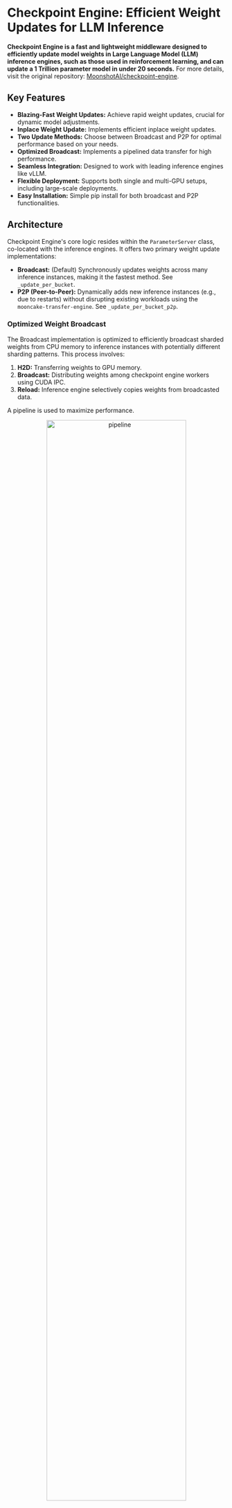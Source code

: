 # Checkpoint Engine: Efficient Weight Updates for LLM Inference

**Checkpoint Engine is a fast and lightweight middleware designed to efficiently update model weights in Large Language Model (LLM) inference engines, such as those used in reinforcement learning, and can update a 1 Trillion parameter model in under 20 seconds.**  For more details, visit the original repository: [MoonshotAI/checkpoint-engine](https://github.com/MoonshotAI/checkpoint-engine).

## Key Features

*   **Blazing-Fast Weight Updates:** Achieve rapid weight updates, crucial for dynamic model adjustments.
*   **Inplace Weight Update:** Implements efficient inplace weight updates.
*   **Two Update Methods:** Choose between Broadcast and P2P for optimal performance based on your needs.
*   **Optimized Broadcast:** Implements a pipelined data transfer for high performance.
*   **Seamless Integration:** Designed to work with leading inference engines like vLLM.
*   **Flexible Deployment:** Supports both single and multi-GPU setups, including large-scale deployments.
*   **Easy Installation:** Simple pip install for both broadcast and P2P functionalities.

## Architecture

Checkpoint Engine's core logic resides within the `ParameterServer` class, co-located with the inference engines. It offers two primary weight update implementations:

*   **Broadcast:** (Default) Synchronously updates weights across many inference instances, making it the fastest method. See `_update_per_bucket`.
*   **P2P (Peer-to-Peer):**  Dynamically adds new inference instances (e.g., due to restarts) without disrupting existing workloads using the `mooncake-transfer-engine`. See `_update_per_bucket_p2p`.

### Optimized Weight Broadcast

The Broadcast implementation is optimized to efficiently broadcast sharded weights from CPU memory to inference instances with potentially different sharding patterns. This process involves:

1.  **H2D:** Transferring weights to GPU memory.
2.  **Broadcast:** Distributing weights among checkpoint engine workers using CUDA IPC.
3.  **Reload:**  Inference engine selectively copies weights from broadcasted data.

A pipeline is used to maximize performance.

<div align="center">
  <picture>
      <img src="figures/pipeline.png" width="80%" alt="pipeline">
  </picture>
</div>

## Benchmark

The following benchmarks demonstrate the speed of the Checkpoint Engine:

| Model                                | Device Info  | GatherMetas | Update (Broadcast) | Update (P2P)            |
| :----------------------------------- | :----------- | :---------- |:-------------------| :---------------------- |
| GLM-4.5-Air (BF16)                   | 8xH800 TP8  | 0.17s       | 3.94s (1.42GiB)    | 8.83s (4.77GiB)         |
| Qwen3-235B-A22B-Instruct-2507 (BF16) | 8xH800 TP8  | 0.46s       | 6.75s (2.69GiB)    | 16.47s (4.05GiB)        |
| DeepSeek-V3.1 (FP8)                  | 16xH20 TP16  | 1.44s       | 12.22s (2.38GiB)   | 25.77s (3.61GiB)        |
| Kimi-K2-Instruct (FP8)               | 16xH20 TP16  | 1.81s       | 15.45s (2.93GiB)   | 36.24s (4.46GiB)        |
| DeepSeek-V3.1 (FP8)                  | 256xH20 TP16 | 1.40s       | 13.88s (2.54GiB)   | 33.30s (3.86 GiB) |
| Kimi-K2-Instruct (FP8)               | 256xH20 TP16 | 1.88s       | 21.50s (2.99GiB)   | 34.49s (4.57 GiB) |

*   Tests were performed using [`examples/update.py`](./examples/update.py) and vLLM v0.10.2rc1.
*   FP8 tests require specific vLLM patches (see [FP8 Quantization](#fp8-quantization)).
*   Device Info specifies hardware and parallelism.
*   Bucket size (in GiB) is also listed in the table, as update duration is related to this.
*   P2P testing updated no more than two nodes (16 GPUs).

## Installation

Install the Checkpoint Engine with your preferred method:

*   **Fast Broadcast Implementation:**

    ```bash
    pip install checkpoint-engine
    ```

*   **Flexible P2P Implementation:**

    ```bash
    pip install 'checkpoint-engine[p2p]'
    ```

    Note: This installs `mooncake-transfer-engine` for RDMA transfer between ranks.
    Setting `NCCL_IB_HCA` allows automatic selection of network devices.

## Getting Started

Follow these steps to get up and running:

1.  **Hardware & Software:** Prepare an H800 or H20 machine with 8 GPUs and the latest vLLM (including [/collective\_rpc API endpoint](https://github.com/vllm-project/vllm/commit/f7cf5b512ee41f36613deb2471a44de5f304f70d) commit).
2.  **Install vLLM:**

    ```bash
    cd /opt && git clone https://github.com/vllm-project/vllm && cd vllm
    uv venv --python 3.12 --seed
    source .venv/bin/activate
    VLLM_USE_PRECOMPILED=1 uv pip install --editable .
    ```

3.  **Install Checkpoint Engine:**

    ```bash
    uv pip install 'checkpoint-engine[p2p]'
    ```

4.  **Download a Model:** We use `Qwen/Qwen3-235B-A22B-Instruct-2507` (BF16) as an example:

    ```bash
    hf download Qwen/Qwen3-235B-A22B-Instruct-2507 --local-dir /opt/models/Qwen/Qwen3-235B-A22B-Instruct-2507/
    ```

5.  **Start vLLM:**  Run vLLM in dev mode, setting `--load-format dummy` and using `--worker-extension-cls=checkpoint_engine.worker.VllmColocateWorkerExtension`:

    ```bash
    VLLM_SERVER_DEV_MODE=1 python3 -m vllm.entrypoints.openai.api_server --host 0.0.0.0 --port 19730 --trust-remote-code \
        --tensor-parallel-size=8 --max-model-len 4096 --load-format dummy \
        --served-model-name checkpoint-engine-demo --model /opt/models/Qwen/Qwen3-235B-A22B-Instruct-2507/ \
        --worker-extension-cls checkpoint_engine.worker.VllmColocateWorkerExtension
    ```

6.  **Update Weights:** Run the update script.  No need to wait for vLLM to be ready:

    ```bash
    torchrun --nproc-per-node 8 examples/update.py --update-method all --checkpoint-path /opt/models/Qwen/Qwen3-235B-A22B-Instruct-2507/
    ```

### Reuse weights from existing instances

New checkpoint-engine instances can join existing instances and reuse their weights. This is simple to achieve.

First, start the existing instances with `--save-metas-file global_metas.pkl` to save global metas to a file and use `--sleep-time 300` to make sure they stay alive.

```bash
torchrun --nproc-per-node 8 examples/update.py --checkpoint-path $MODEL_PATH \
    --sleep-time 300 --save-metas-file global_metas.pkl
```

After a checkpoint is registered, new instances can obtain a copy of the checkpoint by setting `--load-metas-file global_metas.pkl`.

```bash
torchrun --nproc-per-node 8 examples/update.py --load-metas-file global_metas.pkl
```

### FP8 Quantization

FP8 quantization requires modifications to vLLM for proper weight updates. A patch file ([`patches/vllm_fp8.patch`](./patches/vllm_fp8.patch)) is provided. Currently, this is tested only with DeepSeek-V3.1 and Kimi-K2.

A [PR](https://github.com/vllm-project/vllm/pull/24488) is opened to the vLLM project.

### Test

Run a simple correctness test:

```bash
torchrun --nproc-per-node 8 tests/test_update.py
```

## Limitations and Future Work

*   Currently tested primarily with vLLM.
*   The full three-stage pipeline optimization mentioned in the paper is not yet implemented.
*   The P2P update method can be further optimized.

## Acknowledgments

Thanks to the vLLM project for the shared interface in https://github.com/vllm-project/vllm/pull/24295 . Thanks for the comments and insights from [youkaichao](https://github.com/youkaichao).